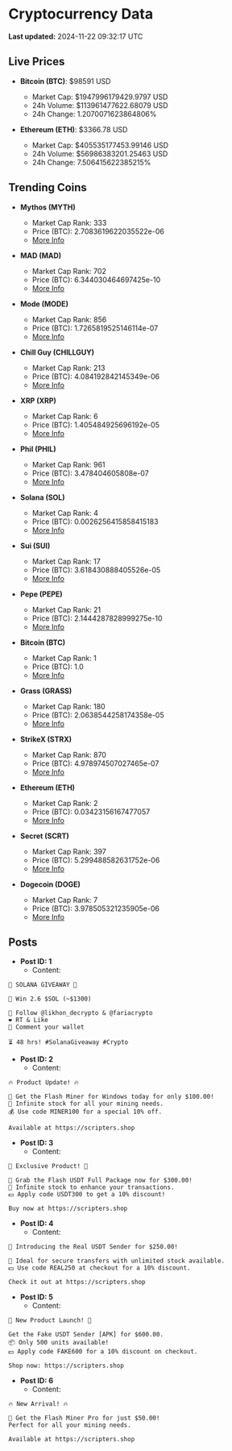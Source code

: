 # Cryptocurrency Data

**Last updated:** 2024-11-22 09:32:17 UTC

## Live Prices
- **Bitcoin (BTC)**: $98591 USD
  - Market Cap: $1947996179429.9797 USD
  - 24h Volume: $113961477622.68079 USD
  - 24h Change: 1.2070071623864806%

- **Ethereum (ETH)**: $3366.78 USD
  - Market Cap: $405535177453.99146 USD
  - 24h Volume: $56986383201.25463 USD
  - 24h Change: 7.506415622385215%

## Trending Coins
- **Mythos (MYTH)**
  - Market Cap Rank: 333
  - Price (BTC): 2.7083619622035522e-06
  - [More Info](https://www.coingecko.com/en/coins/mythos)

- **MAD (MAD)**
  - Market Cap Rank: 702
  - Price (BTC): 6.344030464697425e-10
  - [More Info](https://www.coingecko.com/en/coins/mad-2)

- **Mode (MODE)**
  - Market Cap Rank: 856
  - Price (BTC): 1.7265819525146114e-07
  - [More Info](https://www.coingecko.com/en/coins/mode)

- **Chill Guy (CHILLGUY)**
  - Market Cap Rank: 213
  - Price (BTC): 4.084192842145349e-06
  - [More Info](https://www.coingecko.com/en/coins/chill-guy)

- **XRP (XRP)**
  - Market Cap Rank: 6
  - Price (BTC): 1.405484925696192e-05
  - [More Info](https://www.coingecko.com/en/coins/xrp)

- **Phil (PHIL)**
  - Market Cap Rank: 961
  - Price (BTC): 3.478404605808e-07
  - [More Info](https://www.coingecko.com/en/coins/phil)

- **Solana (SOL)**
  - Market Cap Rank: 4
  - Price (BTC): 0.0026256415858415183
  - [More Info](https://www.coingecko.com/en/coins/solana)

- **Sui (SUI)**
  - Market Cap Rank: 17
  - Price (BTC): 3.618430888405526e-05
  - [More Info](https://www.coingecko.com/en/coins/sui)

- **Pepe (PEPE)**
  - Market Cap Rank: 21
  - Price (BTC): 2.1444287828999275e-10
  - [More Info](https://www.coingecko.com/en/coins/pepe)

- **Bitcoin (BTC)**
  - Market Cap Rank: 1
  - Price (BTC): 1.0
  - [More Info](https://www.coingecko.com/en/coins/bitcoin)

- **Grass (GRASS)**
  - Market Cap Rank: 180
  - Price (BTC): 2.0638544258174358e-05
  - [More Info](https://www.coingecko.com/en/coins/grass)

- **StrikeX (STRX)**
  - Market Cap Rank: 870
  - Price (BTC): 4.978974507027465e-07
  - [More Info](https://www.coingecko.com/en/coins/strike-x)

- **Ethereum (ETH)**
  - Market Cap Rank: 2
  - Price (BTC): 0.03423156167477057
  - [More Info](https://www.coingecko.com/en/coins/ethereum)

- **Secret (SCRT)**
  - Market Cap Rank: 397
  - Price (BTC): 5.299488582631752e-06
  - [More Info](https://www.coingecko.com/en/coins/secret)

- **Dogecoin (DOGE)**
  - Market Cap Rank: 7
  - Price (BTC): 3.978505321235905e-06
  - [More Info](https://www.coingecko.com/en/coins/dogecoin)

## Posts
- **Post ID: 1**
  - Content:
```
🚀 SOLANA GIVEAWAY 🚀

🎁 Win 2.6 $SOL (~$1300)

🤝 Follow @likhon_decrypto & @fariacrypto
❤️ RT & Like
💬 Comment your wallet

⏳ 48 hrs! #SolanaGiveaway #Crypto
```

- **Post ID: 2**
  - Content:
```
🔥 Product Update! 🔥

🚀 Get the Flash Miner for Windows today for only $100.00!
🔋 Infinite stock for all your mining needs.
💰 Use code MINER100 for a special 10% off.

Available at https://scripters.shop
```

- **Post ID: 3**
  - Content:
```
🎁 Exclusive Product! 🎁

💸 Grab the Flash USDT Full Package now for $300.00!
🎉 Infinite stock to enhance your transactions.
💵 Apply code USDT300 to get a 10% discount!

Buy now at https://scripters.shop
```

- **Post ID: 4**
  - Content:
```
💎 Introducing the Real USDT Sender for $250.00!

💼 Ideal for secure transfers with unlimited stock available.
💵 Use code REAL250 at checkout for a 10% discount.

Check it out at https://scripters.shop
```

- **Post ID: 5**
  - Content:
```
🚀 New Product Launch! 🚀

Get the Fake USDT Sender [APK] for $600.00.
📦 Only 500 units available!
💵 Apply code FAKE600 for a 10% discount on checkout.

Shop now: https://scripters.shop
```

- **Post ID: 6**
  - Content:
```
🔥 New Arrival! 🔥

💸 Get the Flash Miner Pro for just $50.00!
Perfect for all your mining needs.

Available at https://scripters.shop
```

